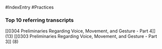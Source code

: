 #IndexEntry #Practices

### Top 10 referring transcripts
[[0304 Preliminaries Regarding Voice, Movement, and Gesture - Part 4]] (13)
[[0303 Preliminaries Regarding Voice, Movement, and Gesture - Part 3]] (8)

